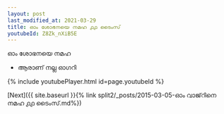 ```yaml
---
layout: post
last_modified_at: 2021-03-29
title: ഓം ശോഭനയെ നമഹ ൧൧ ടൈംസ്
youtubeId: Z8Zk_nXiB5E
---
```

 
 
 ഓം ശോഭനയെ നമഹ 
 
 -  ആരാണ് നല്ല ഓഗറി 
 
  
 
  
 
 
 
 
 
 


{% include youtubePlayer.html id=page.youtubeId %}
 
[Next]({{ site.baseurl }}{% link  split2/_posts/2015-03-05-ഓം വാജ്‌റിനെ നമഹ ൧൧ ടൈംസ്.md%})
 
